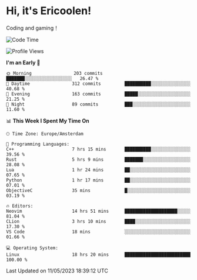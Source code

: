 # Hi, it's Ericoolen!
Coding and gaming！

<!--START_SECTION:waka-->
![Code Time](http://img.shields.io/badge/Code%20Time-795%20hrs%2036%20mins-blue)

![Profile Views](http://img.shields.io/badge/Profile%20Views-0-blue)

**I'm an Early 🐤** 

```text
🌞 Morning                203 commits         ███████░░░░░░░░░░░░░░░░░░   26.47 % 
🌆 Daytime                312 commits         ██████████░░░░░░░░░░░░░░░   40.68 % 
🌃 Evening                163 commits         █████░░░░░░░░░░░░░░░░░░░░   21.25 % 
🌙 Night                  89 commits          ███░░░░░░░░░░░░░░░░░░░░░░   11.60 % 
```


📊 **This Week I Spent My Time On** 

```text
🕑︎ Time Zone: Europe/Amsterdam

💬 Programming Languages: 
C++                      7 hrs 15 mins       ██████████░░░░░░░░░░░░░░░   39.56 % 
Rust                     5 hrs 9 mins        ███████░░░░░░░░░░░░░░░░░░   28.08 % 
Lua                      1 hr 24 mins        ██░░░░░░░░░░░░░░░░░░░░░░░   07.65 % 
Python                   1 hr 17 mins        ██░░░░░░░░░░░░░░░░░░░░░░░   07.01 % 
ObjectiveC               35 mins             █░░░░░░░░░░░░░░░░░░░░░░░░   03.19 % 

🔥 Editors: 
Neovim                   14 hrs 51 mins      ████████████████████░░░░░   81.04 % 
CLion                    3 hrs 10 mins       ████░░░░░░░░░░░░░░░░░░░░░   17.30 % 
VS Code                  18 mins             ░░░░░░░░░░░░░░░░░░░░░░░░░   01.66 % 

💻 Operating System: 
Linux                    18 hrs 20 mins      █████████████████████████   100.00 % 
```


 Last Updated on 11/05/2023 18:39:12 UTC
<!--END_SECTION:waka-->

